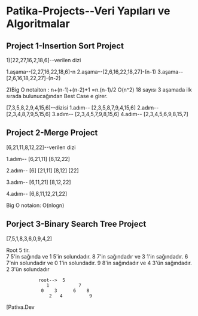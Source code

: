 # Patika-Projects--Veri Yapıları ve Algoritmalar

## Project 1-Insertion Sort Project

 1)[22,27,16,2,18,6]--verilen dizi
 
 1.aşama--[2,27,16,22,18,6]-n
 2.aşama--[2,6,16,22,18,27]-(n-1)
 3.aşama--[2,6,16,18,22,27]-(n-2)
 
 2)Big O notaiton : n+(n-1)+(n-2)+1 =n.(n-1)/2 
 O(n^2)
 18 sayısı 3 aşamada ilk sırada bulunucağından Best Case e girer.
 
 [7,3,5,8,2,9,4,15,6]--dizisi
 1.adım-- [2,3,5,8,7,9,4,15,6]
 2.adım-- [2,3,4,8,7,9,5,15,6]
 3.adım-- [2,3,4,5,7,9,8,15,6]
 4.adım-- [2,3,4,5,6,9,8,15,7]
 
 ## Project 2-Merge Project
 
 [6,21,11,8,12,22]--verilen dizi
 
 1.adım-- [6,21,11]          [8,12,22]
 
 2.adım-- [6]  [21,11]      [8,12] [22]   
 
 3.adım--  [6,11,21]        [8,12,22]
 
 4.adım--  [6,8,11,12,21,22]
 
 Big O notaion:  O(nlogn)
 
 ## Porject 3-Binary Search Tree Project
 
 [7,5,1,8,3,6,0,9,4,2]
 
 Root 5 tir.  
 7 5'in sağında ve 1 5'in solundadır.
 8 7'in sağındadır ve 3 1'in sağındadır.
 6 7'nin solundadır ve 0 1'in solundadır.
 9 8'in sağındadır ve 4 3'ün sağındadır.
 2  3'ün solundadır
 
                root-->  5
                   1           7
                 0    3      6    8
                    2   4          9
                    
   [Pativa.Dev                 


